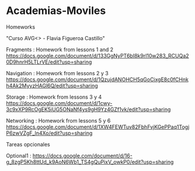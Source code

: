 # Academias-Moviles
Homeworks

"Curso AVG<> - Flavia Figueroa Castillo" 

Fragments :
Homework from lessons 1 and 2
https://docs.google.com/document/d/133GgNyPT6bI8k9rl10w283_RCUQa20D9hnrH5LTLrVE/edit?usp=sharing


Navigation :
Homework from lessons 2 y 3 
https://docs.google.com/document/d/1QzujdANOHCH5qGoCixgE8c0fCHnkh4Ak2MyyzHAGl6Q/edit?usp=sharing


Storage :
Homework from lessons 3 y 4
https://docs.google.com/document/d/1cwy-3c9xXP9RcOgEK5iUG5ONaNf4ys9gH9Yz4GZf1vk/edit?usp=sharing


Networking :
Homework from lessons 5 y 6
https://docs.google.com/document/d/1XW4FEWTuv82FbhFvjKGePPaq1TogjP6zwVZgF_ln4Xo/edit?usp=sharing


Tareas opcionales


Optional1  : https://docs.google.com/document/d/16-g_8zgP5Kh8ttUd_k9AoN6Wb1_TS4gQuPixV_owkP0/edit?usp=sharing

